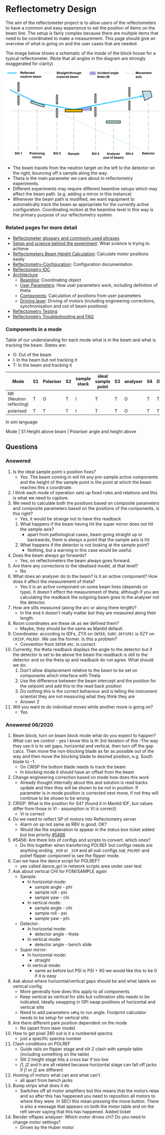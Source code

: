 # Reflectometry Design

The aim of the reflectometer project is to allow users of the reflectometers to have a common and easy experience to set the position of items on the beam line. The setup is fairly complex because there are multiple items that need to be coordinated to make a measurement. This page should give an overview of what is going on and the user cases that are needed.

The image below shows a schematic of the inside of the block house for a typical reflectometer. (Note that all angles in the diagram are strongly exaggerated for clarity)

![Reflectometer Schematic](../images/refl_beamline_setup.PNG)

- The beam travels from the neutron target on the left to the detector on the right, bouncing off a sample along the way.
- Theta is the main parameter we care about in reflectometry experiments.
- Different experiments may require different beamline setups which may affect the beam path. (e.g. adding a mirror in this instance)
- Whenever the beam path is modified, we want equipment to automatically track the beam as appropriate for the currently active configuration. Coordinating motion at the beamline level in this way is the primary purpose of our reflectometry system.

### Related pages for more detail
- [Reflectometer glossary and commonly used phrases](../Reflectometry-Glossary/)
- [Setup and science behind the experiment](Reflectometers-Science): What science is trying to achieve
- [Reflectometers Beam Height Calculation](../Reflectometers-Beam-Height-Calc): Calculate motor positions easily
- [Reflectometry-Configuration](../Reflectometry-Configuration): Configuration documentation
- [Reflectometry IOC](../../Reflectometry-IOC)
- [Architecture](../../Reflectometry-IOC)
    - [Beamline](../Reflectometry-Beamline-Object): Coordinating object
    - [User Parameters](../Reflectometry-Beamline-Parameters): How user parameters work, including definition of theta
    - [Components](../Reflectometry-Geometry-Components): Calculation of positions from user parameters
    - [Driving layer](../Reflectometry-Composite-Driving-Layer): Driving of motors (including engineering corrections, synchronisation and out of beam positions)
- [Reflectometry Testing](../Reflectometry-Testing)
- [Reflectometry Troubleshooting and FAQ](../Reflectometry-Troubleshooting-and-FAQ)


### Components in a mode

Table of our understanding for each mode what is in the beam and what is tracking the beam. States are:

- O: Out of the beam
- I: In the beam but not tracking it
- T: In the beam and tracking it

Mode      | S1 | Polariser | S2 | sample stack | ideal sample point | S3 | analyser | S4 | Detector
---       | --- | -----    |  --- | ----       | ----               | --- | ---     | --- | ----
NR (Neutron reflecting)        | T  | O         | T  | I            | T                  | T  | O        | T  | T  
polarised | T  | T         | T  | I            | T                  | T  | O        | T  | T  


In sim language

Mode | S1 Height above beam |  Polariser angle and height above 


## Questions

### Answered

1. Is the ideal sample point x position fixes?
    - Yes. The beam coming in will hit any pre-sample active components and the height of the sample point is the point at which the beam reaches this x coordinate.
1. I think each mode of operation sets up fixed rules and relations and this is what we need to capture.
1. We need to calculate both the positions based on composite parameters and composite parameters based on the positions of the components, is this right?
    - Yes, it would be strange not to have this readback
    1. What happens if the beam having hit the super mirror does not hit the sample axis?
        - apart from pathological cases, beam going straight up or backwards, there is always a point that the sample axis is hit
    1. What happens if the detector is not looking at the sample point?
        - Nothing, but a warning in this case would be useful.
1. Does the beam always go forwards?
    - Yes, on reflectometers the beam always goes forward. 
1. Are there any corrections to the idealised model, at that level?
    - No
1. What does an analyser do to the beam? Is it an active component? How does it affect the measurement of theta?
    - Yes it is an active component on some beam lines (depends on type). It doesn't effect the measurement of theta; although if you are calculating the readback the outgoing beam goes to the analyser not the detector.
1. How are slits measured (along the arc or along there length)?
    - In the end it doesn't really matter but they are measured along their length.
1. Room coordinates are these ok as we defined them?
    - Maybe, they should be the same as Mantid default.
1. Coordinates: according to IDFs, ZYX on `INTER`, `SURF`, `OFFSPEC` is XZY on `CRISP`, `POLREF`. We use the former. Is this a problem?
    - Convention from `INTER` etc. is correct.
1. Currently, the theta readback displays the angle to the detector but if the detector is set to be above the beam the readback is still to the detector and so the theta sp and readback do not agree. What should we do:
    1. Don't allow displacement relative to the beam to be set on components which interface with Theta
    2. Use the difference between the beam intercept and the position for the setpoint and add this to the read back position
    3. Do nothing this is the correct behaviour and is telling the instrument scientist they are not measuring what they think they are
    - *Answer* 2
1. Will you want to do individual moves while another move is going on?
    - Yes

### Answered 06/2020

1. Beam block, turn on beam block mode what do you expect to happen? What can we control - yes I know this is th 3rd iteration of this
    -The way they use it is to set gaps, horizontal and vertical, then turn off the gap calcs. Then move the non-blocking blade as far as possible out of the way and then move the blocking blade to desired position, e.g. South blade to -1.
    - On CRISP the bottom blade needs to track the beam
    - In blocking mode it should have an offset from the beam
1. Change engineering correction based on mode how does this work 
    - Already thought internally about this and solution is read backs update and then they will be shown to be not in position. If parameter is in mode position is corrected next move, if not they will continue to be shown to be wrong.
1. CRISP: What is the position for S4? (found it in Mantid IDF, but values differ from those in VI - assumption is VI is correct)
    - Vi is correct
1. Do we need to reflect SP of motors into Reflectometry server
     - Alarm on sp not same as RBV is good. OK?
     - Would like the explanation to appear in the status box ticket added but low priority [#5486](https://github.com/ISISComputingGroup/IBEX/issues/5486)
1. #5456: Are there lots of configs and scripts to convert, which ones?
    - Do this together when transferring POLREF but configs needs are anything ending `_HCM` or `_SCM` and all sub configs `SUB_POLREF` and polref flipper component to see the flipper mode.
1. Can we have the dance script for POLREF?
    - yes called dance_gcl in network scripts area under user test
1. Ask about vertical CHI for FOM/SAMPLE again
    - Sample:
        - In horizontal mode: 
            - sample angle - phi
            - sample roll - psi
            - sample yaw - chi
        - In vertical mode: 
            - sample angle - chi
            - sample roll - psi
            - sample yaw - phi
    - Detector:
        - In horizontal mode: 
            - detector angle - theta
        - In vertical mode: 
            - detector angle - bench slide
    - Super mirror:
        - In horizontal mode: 
            - straight
        - In vertical mode: 
            - same as before but PSI is PSI + 90 we would like this to be 0 if it is easy
1. Ask about where horizontal/vertical gaps should be and what labels on vertical config
    - More generally how does this apply to all components
    - Keep vertical as vertical for slits but collimation slits needs to be indicated. Ideally swapping in OPI swap positions of horizontal and vertical slits
    - Need to add parameters `s#hg` to run angle. Footprint calculator needs to be setup for vertical slits
1. Are there different park position dependent on the mode
    - No (apart from laser mode)
1. How to get pixel 280 out is it a numbered spectra
    - just a specific spectra number
1. Clash conditions on POLREF
    - Guide rails on flipper stage and slit 2 clash with sample table (including something on the table)
    - Slit 2 height stage hits a cross bar if too low
    - j1, j2 and h are all related because horizontal stage can fall off jacks if j1 or j2 are different
1. Homing of motors what can and what can't
    - all apart from bench jacks
1. Bump strips what does it do
    - Switches off all motor amplifiers but this means that the motors relax and so after this has happened you need to reposition all motors to where they were. In SECI this mean pressing the move button. There is also a message that appears on both the motor table and on the refl server saying that this has happened. Added ticket 
1. Bender offspec analyser: Which motor drives chi? Do you need to change motor settings?
    - Driven by the Huber motor